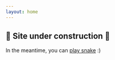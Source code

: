 ```yaml
---
layout: home
---
```

## 🚧 Site under construction 🚧

In the meantime, you can [play snake](/snake) :)
